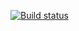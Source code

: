[![Build status](https://ci.appveyor.com/api/projects/status/b8ja7sae5br02xdb?svg=true)](https://ci.appveyor.com/project/Olelucoe/bdd-page-object)